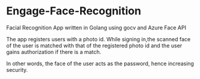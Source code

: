 # Engage-Face-Recognition
Facial Recognition App written in Golang using gocv and Azure Face API

The app registers users with a photo id.
While signing in,the scanned face of the user is matched with that of the registered photo id and the user gains authorization if there is a match.

In other words, the face of the user acts as the password, hence increasing security.
